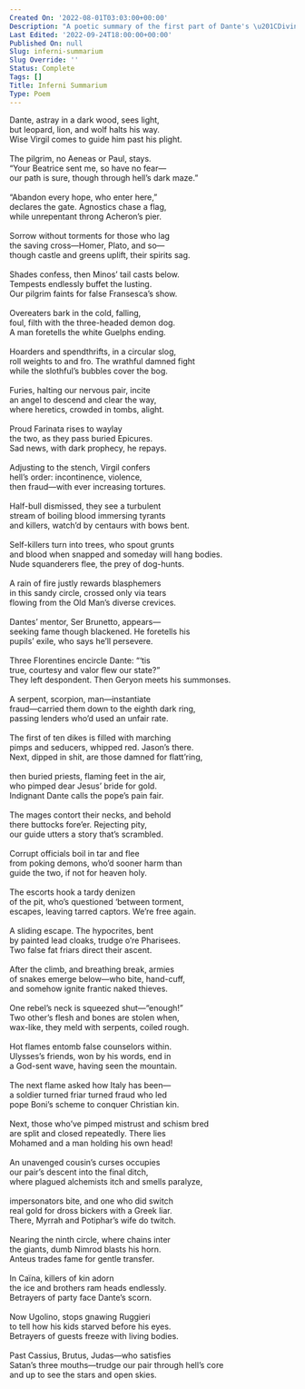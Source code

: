 ```yaml
---
Created On: '2022-08-01T03:03:00+00:00'
Description: "A poetic summary of the first part of Dante's \u201CDivine Comedy.\u201D"
Last Edited: '2022-09-24T18:00:00+00:00'
Published On: null
Slug: inferni-summarium
Slug Override: ''
Status: Complete
Tags: []
Title: Inferni Summarium
Type: Poem
---
```

<p>Dante, astray in a dark wood, sees light,<br />
but leopard, lion, and wolf halts his way.<br />
Wise Virgil comes to guide him past his plight.<br />
<br />
The pilgrim, no Aeneas or Paul, stays.<br />
“Your Beatrice sent me, so have no fear—<br />
our path is sure, though through hell’s dark maze.”<br />
<br />
“Abandon every hope, who enter here,”<br />
declares the gate. Agnostics chase a flag,<br />
while unrepentant throng Acheron’s pier.<br />
<br />
Sorrow without torments for those who lag<br />
the saving cross—Homer, Plato, and so—<br />
though castle and greens uplift, their spirits sag.<br />
<br />
Shades confess, then Minos’ tail casts below.<br />
Tempests endlessly buffet the lusting.<br />
Our pilgrim faints for false Fransesca’s show.<br />
<br />
Overeaters bark in the cold, falling,<br />
foul, filth with the three-headed demon dog.<br />
A man foretells the white Guelphs ending.<br />
<br />
Hoarders and spendthrifts, in a circular slog,<br />
roll weights to and fro. The wrathful damned fight<br />
while the slothful’s bubbles cover the bog.<br />
<br />
Furies, halting our nervous pair, incite<br />
an angel to descend and clear the way,<br />
where heretics, crowded in tombs, alight.<br />
<br />
Proud Farinata rises to waylay<br />
the two, as they pass buried Epicures.<br />
Sad news, with dark prophecy, he repays.<br />
<br />
Adjusting to the stench, Virgil confers<br />
hell’s order: incontinence, violence,<br />
then fraud—with ever increasing tortures.<br />
<br />
Half-bull dismissed, they see a turbulent<br />
stream of boiling blood immersing tyrants<br />
and killers, watch’d by centaurs with bows bent.<br />
<br />
Self-killers turn into trees, who spout grunts<br />
and blood when snapped and someday will hang bodies.<br />
Nude squanderers flee, the prey of dog-hunts.<br />
<br />
A rain of fire justly rewards blasphemers<br />
in this sandy circle, crossed only via tears<br />
flowing from the Old Man’s diverse crevices.<br />
<br />
Dantes’ mentor, Ser Brunetto, appears—<br />
seeking fame though blackened. He foretells his<br />
pupils’ exile, who says he’ll persevere.<br />
<br />
Three Florentines encircle Dante: “‘tis<br />
true, courtesy and valor flew our state?”<br />
They left despondent. Then Geryon meets his summonses.<br />
<br />
A serpent, scorpion, man—instantiate<br />
fraud—carried them down to the eighth dark ring,<br />
passing lenders who’d used an unfair rate.<br />
<br />
The first of ten dikes is filled with marching<br />
pimps and seducers, whipped red. Jason’s there.<br />
Next, dipped in shit, are those damned for flatt’ring,<br />
<br />
then buried priests, flaming feet in the air,<br />
who pimped dear Jesus’ bride for gold.<br />
Indignant Dante calls the pope’s pain fair.<br />
<br />
The mages contort their necks, and behold<br />
there buttocks fore’er. Rejecting pity,<br />
our guide utters a story that’s scrambled.<br />
<br />
Corrupt officials boil in tar and flee<br />
from poking demons, who’d sooner harm than<br />
guide the two, if not for heaven holy.<br />
<br />
The escorts hook a tardy denizen<br />
of the pit, who’s questioned ‘between torment,<br />
escapes, leaving tarred captors. We’re free again.<br />
<br />
A sliding escape. The hypocrites, bent<br />
by painted lead cloaks, trudge o’re Pharisees.<br />
Two false fat friars direct their ascent.<br />
<br />
After the climb, and breathing break, armies<br />
of snakes emerge below—who bite, hand-cuff,<br />
and somehow ignite frantic naked thieves.<br />
<br />
One rebel’s neck is squeezed shut—“enough!”<br />
Two other’s flesh and bones are stolen when,<br />
wax-like, they meld with serpents, coiled rough.<br />
<br />
Hot flames entomb false counselors within.<br />
Ulysses’s friends, won by his words, end in<br />
a God-sent wave, having seen the mountain.<br />
<br />
The next flame asked how Italy has been—<br />
a soldier turned friar turned fraud who led<br />
pope Boni’s scheme to conquer Christian kin.<br />
<br />
Next, those who’ve pimped mistrust and schism bred<br />
are split and closed repeatedly. There lies<br />
Mohamed and a man holding his own head!<br />
<br />
An unavenged cousin’s curses occupies<br />
our pair’s descent into the final ditch,<br />
where plagued alchemists itch and smells paralyze,<br />
<br />
impersonators bite, and one who did switch<br />
real gold for dross bickers with a Greek liar.<br />
There, Myrrah and Potiphar’s wife do twitch.<br />
<br />
Nearing the ninth circle, where chains inter<br />
the giants, dumb Nimrod blasts his horn.<br />
Anteus trades fame for gentle transfer.<br />
<br />
In Caïna, killers of kin adorn<br />
the ice and brothers ram heads endlessly.<br />
Betrayers of party face Dante’s scorn.<br />
<br />
Now Ugolino, stops gnawing Ruggieri<br />
to tell how his kids starved before his eyes.<br />
Betrayers of guests freeze with living bodies.<br />
<br />
Past Cassius, Brutus, Judas—who satisfies<br />
Satan’s three mouths—trudge our pair through hell’s core<br />
and up to see the stars and open skies.</p>

